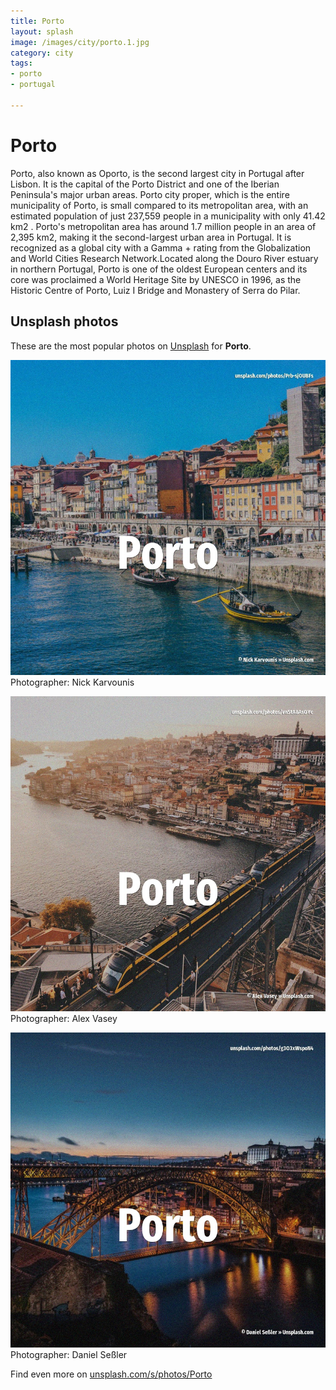 ```yaml
---
title: Porto
layout: splash
image: /images/city/porto.1.jpg
category: city
tags:
- porto
- portugal

---
```

# Porto

Porto, also known as Oporto, is the second largest city in Portugal after Lisbon. It is the capital of the Porto District and one of the Iberian Peninsula's major urban areas. Porto city proper, which is the entire municipality of Porto, is small compared to its metropolitan  area, with an estimated population of just 237,559 people in a municipality with only 41.42 km2 . Porto's metropolitan area has around 1.7 million people  in an area of 2,395 km2, making it the  second-largest urban area in Portugal. It is recognized as a global city with a Gamma + rating from the Globalization and World Cities  Research Network.Located along the Douro River estuary in northern Portugal, Porto is one of the  oldest European centers and its core was proclaimed a World Heritage Site by UNESCO in 1996, as the  Historic Centre of Porto, Luiz I Bridge and Monastery of Serra do Pilar. 

 
## Unsplash photos
These are the most popular photos on [Unsplash](https://unsplash.com) for **Porto**.
 
![Porto](/images/city/porto.1.jpg)
Photographer:  Nick Karvounis
 
![Porto](/images/city/porto.2.jpg)
Photographer:  Alex Vasey
 
![Porto](/images/city/porto.3.jpg)
Photographer:  Daniel Seßler
 
Find even more on [unsplash.com/s/photos/Porto](https://unsplash.com/s/photos/Porto)
 
